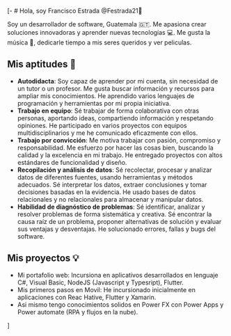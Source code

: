 [- # Hola, soy Francisco Estrada @Festrada21👋

Soy un desarrollador de software, Guatemala 🇬🇹. 
Me apasiona crear soluciones innovadoras y 
aprender nuevas tecnologías 💻. 
Me gusta la música 🎵, dedicarle tiempo a
mis seres queridos y ver peliculas.

## Mis aptitudes 🚀

- **Autodidacta**: Soy capaz de aprender por mi cuenta, sin necesidad de un tutor o un profesor. Me gusta buscar información y recursos para ampliar mis conocimientos. He aprendido varios lenguajes de programación y herramientas por mi propia iniciativa.
- **Trabajo en equipo**: Sé trabajar de forma colaborativa con otras personas, aportando ideas, compartiendo información y respetando opiniones. He participado en varios proyectos con equipos multidisciplinarios y me he comunicado eficazmente con ellos.
- **Trabajo por convicción**: Me motiva trabajar con pasión, compromiso y responsabilidad. Me esfuerzo por hacer las cosas bien, buscando la calidad y la excelencia en mi trabajo. He entregado proyectos con altos estándares de funcionalidad y diseño.
- **Recopilación y análisis de datos**: Sé recolectar, procesar y analizar datos de diferentes fuentes, usando herramientas y métodos adecuados. Sé interpretar los datos, extraer conclusiones y tomar decisiones basadas en la evidencia. He usado bases de datos relacionales y no relacionales para almacenar y manipular datos.
- **Habilidad de diagnóstico de problemas**: Sé identificar, analizar y resolver problemas de forma sistemática y creativa. Sé encontrar la causa raíz de un problema, proponer alternativas de solución y evaluar sus ventajas y desventajas. He solucionado errores, fallas y bugs del software.

## Mis proyectos 💡

- Mi portafolio web: Incursiona en aplicativos desarrollados en lenguaje C#, Visual Basic, NodeJS (Javascript y Typesript), Flutter.
- Mis primeros pasos en Movil: He incursionado inicialmente en aplicaciones con Reac Hative, Flutter y Xamarin.
- Asi mismo tengo conocimientos solidos en Power FX con Power Apps y Power automate (RPA y flujos en la nube).

]
